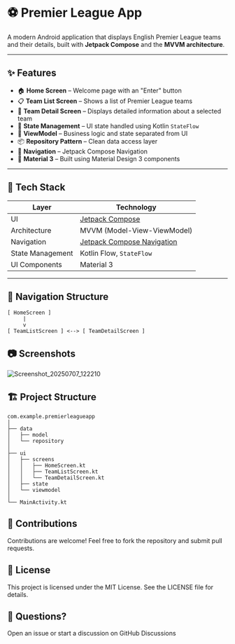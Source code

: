 # ⚽ Premier League App

A modern Android application that displays English Premier League teams and their details, built with **Jetpack Compose** and the **MVVM architecture**.

---

## ✨ Features

- 🏠 **Home Screen** – Welcome page with an "Enter" button
- 📋 **Team List Screen** – Shows a list of Premier League teams
- 📄 **Team Detail Screen** – Displays detailed information about a selected team
- 🔄 **State Management** – UI state handled using Kotlin `StateFlow`
- 🧠 **ViewModel** – Business logic and state separated from UI
- 📦 **Repository Pattern** – Clean data access layer
- 🚀 **Navigation** – Jetpack Compose Navigation
- 🎨 **Material 3** – Built using Material Design 3 components

---

## 🧰 Tech Stack

| Layer              | Technology                     |
|-------------------|--------------------------------|
| UI                | [Jetpack Compose](https://developer.android.com/jetpack/compose) |
| Architecture      | MVVM (Model-View-ViewModel)    |
| Navigation        | [Jetpack Compose Navigation](https://developer.android.com/jetpack/compose/navigation) |
| State Management  | Kotlin Flow, `StateFlow`       |
| UI Components     | Material 3                     |

---

## 🧭 Navigation Structure

```text
[ HomeScreen ]
     |
     v
[ TeamListScreen ] <--> [ TeamDetailScreen ]
```

## 📷 Screenshots

![Screenshot_20250707_122210](https://github.com/user-attachments/assets/8ce73c83-1ec6-41fc-a42f-14a1c4713149)


## 🏗️ Project Structure
```
com.example.premierleagueapp
│
├── data
│   ├── model
│   └── repository
│
├── ui
│   ├── screens
│   │   ├── HomeScreen.kt
│   │   ├── TeamListScreen.kt
│   │   └── TeamDetailScreen.kt
│   ├── state
│   └── viewmodel
│
└── MainActivity.kt
```
## 🤝 Contributions
Contributions are welcome! Feel free to fork the repository and submit pull requests.

## 📝 License
This project is licensed under the MIT License. See the LICENSE file for details.

## 💬 Questions?
Open an issue or start a discussion on GitHub Discussions
